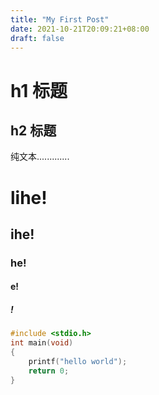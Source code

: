```yaml
---
title: "My First Post"
date: 2021-10-21T20:09:21+08:00
draft: false
---
```


# h1 标题
## h2 标题

纯文本.............
# lihe!
## ihe!
### he!
#### e!
##### !

```c
#include <stdio.h>
int main(void)
{
    printf("hello world");
    return 0;
}
```
